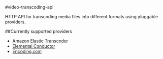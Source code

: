 <!--
This file is automatically generated from Swagger documentation, please do not
edit it.
-->

#video-transcoding-api

HTTP API for transcoding media files into different formats using pluggable
providers.

##Currently supported providers

- [Amazon Elastic Transcoder](https://aws.amazon.com/elastictranscoder/)
- [Elemental Conductor](https://www.elementaltechnologies.com/products/elemental-conductor)
- [Encoding.com](http://api.encoding.com)
